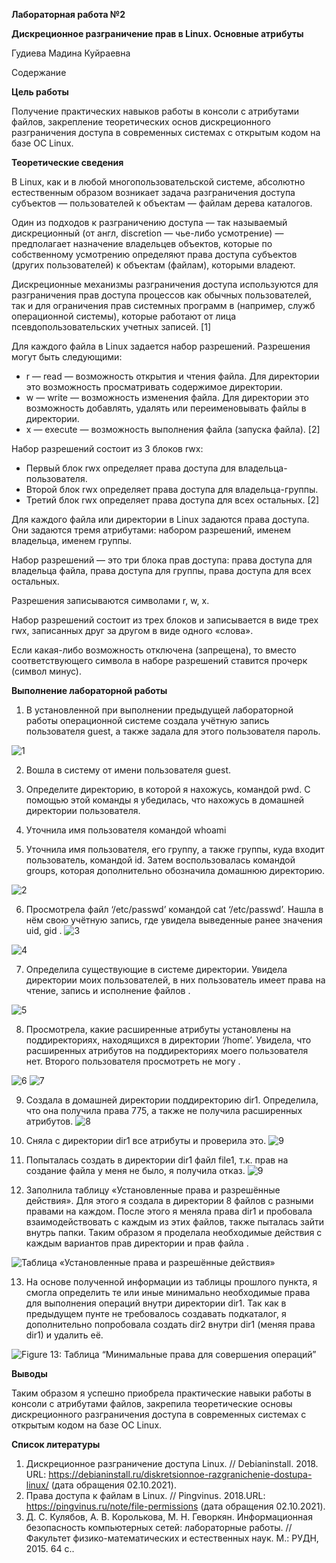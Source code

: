 ﻿**Лабораторная работа №2**

**Дискреционное разграничение прав в Linux. Основные атрибуты**

Гудиева Мадина Куйраевна

Содержание



**Цель работы**

Получение практических навыков работы в консоли с атрибутами файлов, закрепление теоретических основ дискреционного разграничения доступа в современных системах с открытым кодом на базе ОС Linux.

**Теоретические сведения**

В Linux, как и в любой многопользовательской системе, абсолютно естественным образом возникает задача разграничения доступа субъектов — пользователей к объектам — файлам дерева каталогов.

Один из подходов к разграничению доступа — так называемый дискреционный (от англ, discretion — чье-либо усмотрение) — предполагает назначение владельцев объектов, которые по собственному усмотрению определяют права доступа субъектов (других пользователей) к объектам (файлам), которыми владеют.

Дискреционные механизмы разграничения доступа используются для разграничения прав доступа процессов как обычных пользователей, так и для ограничения прав системных программ в (например, служб операционной системы), которые работают от лица псевдопользовательских учетных записей. [1]

Для каждого файла в Linux задается набор разрешений. Разрешения могут быть следующими:

- r — read — возможность открытия и чтения файла. Для директории это возможность просматривать содержимое директории.
- w — write — возможность изменения файла. Для директории это возможность добавлять, удалять или переименовывать файлы в директории.
- x — execute — возможность выполнения файла (запуска файла). [2]

Набор разрешений состоит из 3 блоков rwx:

- Первый блок rwx определяет права доступа для владельца-пользователя.
- Второй блок rwx определяет права доступа для владельца-группы.
- Третий блок rwx определяет права доступа для всех остальных. [2]

Для каждого файла или директории в Linux задаются права доступа. Они задаются тремя атрибутами: набором разрешений, именем владельца, именем группы.

Набор разрешений — это три блока прав доступа: права доступа для владельца файла, права доступа для группы, права доступа для всех остальных.

Разрешения записываются символами r, w, x.

Набор разрешений состоит из трех блоков и записывается в виде трех rwx, записанных друг за другом в виде одного «слова».

Если какая-либо возможность отключена (запрещена), то вместо соответствующего символа в наборе разрешений ставится прочерк (символ минус).

**Выполнение лабораторной работы**

1. В установленной при выполнении предыдущей лабораторной работы операционной системе создала учётную запись пользователя guest, а также задала для этого пользователя пароль.

![1](1.png) 


2. Вошла в систему от имени пользователя guest.


3. Определите директорию, в которой я нахожусь, командой pwd. С помощью этой команды я убедилась, что нахожусь в домашней директории пользователя.


4. Уточнила имя пользователя командой whoami 


5. Уточнила имя пользователя, его группу, а также группы, куда входит пользователь, командой id. Затем воспользовалась командой groups, которая дополнительно обозначила домашнюю директорию.

![2](2.png) 



6. Просмотрела файл ‘/etc/passwd’ командой cat ‘/etc/passwd’. Нашла в нём свою учётную запись, где увидела выведенные ранее значения uid, gid .
![3](3.png) 

![4](4.png) 


7. Определила существующие в системе директории. Увидела директории моих пользователей, в них пользователь имеет права на чтение, запись и исполнение файлов .



![5](5.png) 

8. Просмотрела, какие расширенные атрибуты установлены на поддиректориях, находящихся в директории ‘/home’. Увидела, что расширенных атрибутов на поддиректориях моего пользователя нет. Второго пользователя просмотреть не могу .

![6](6.png) 
![7](7.png) 



9. Создала в домашней директории поддиректорию dir1. Определила, что она получила права 775, а также не получила расширенных атрибутов.
![8](11.png) 
 


10. Сняла с директории dir1 все атрибуты и проверила это.
![9](8.png) 



11. Попыталась создать в директории dir1 файл file1, т.к. прав на создание файла у меня не было, я получила отказ.
![9](9.png) 




12. Заполнила таблицу «Установленные права и разрешённые действия». Для этого я создала в директории 8 файлов с разными правами на каждом. После этого я меняла права dir1 и пробовала взаимодействовать с каждым из этих файлов, также пыталась зайти внутрь папки. Таким образом я проделала необходимые действия с каждым вариантов прав директории и прав файла .

![Таблица «Установленные права и разрешённые действия»](13.jpeg)



13. На основе полученной информации из таблицы прошлого пункта, я смогла определить те или иные минимально необходимые права для выполнения операций внутри директории dir1. Так как в предыдущем пунте не требовалось создавать подкаталог, я дополнительно попробовала создать dir2 внутри dir1 (меняя права dir1) и удалить её.

![Figure 13: Таблица “Минимальные права для совершения операций”](14.jpeg)


**Выводы**

Таким образом я успешно приобрела практические навыки работы в консоли с атрибутами файлов, закрепила теоретические основы дискреционного разграничения доступа в современных системах с открытым кодом на базе ОС Linux.

**Список литературы**

1. Дискреционное разграничение доступа Linux. // Debianinstall. 2018. URL: https://debianinstall.ru/diskretsionnoe-razgranichenie-dostupa-linux/ (дата обращения 02.10.2021).
1. Права доступа к файлам в Linux. // Pingvinus. 2018.URL: https://pingvinus.ru/note/file-permissions (дата обращения 02.10.2021).
1. Д. С. Кулябов, А. В. Королькова, М. Н. Геворкян. Информационная безопасность компьютерных сетей: лабораторные работы. // Факультет физико-математических и естественных наук. M.: РУДН, 2015. 64 с..
